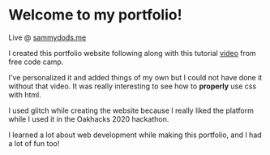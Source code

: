 Welcome to my portfolio!
=================

Live @ [sammydods.me](sammydods.me)

I created this portfolio website following along with this tutorial [video](https://www.youtube.com/watch?v=_xkSvufmjEs&list=PLttH_g5uIl1-uXbnKg3QqzqkqlhYFAOe8&index=2&t=4956s) from free code camp.

I've personalized it and added things of my own but I could not have done it without that video. It was really interesting to
see how to **properly** use css with html.

I used glitch while creating the website because I really liked the platform while I used it in the Oakhacks 2020 hackathon.

I learned a lot about web development while making this portfolio, and I had a lot of fun too!
